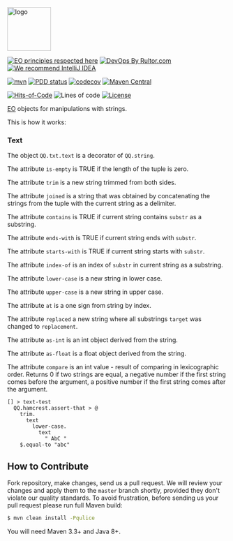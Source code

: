 <img alt="logo" src="https://www.objectionary.com/cactus.svg" height="100px" />

[![EO principles respected here](https://www.elegantobjects.org/badge.svg)](https://www.elegantobjects.org)
[![DevOps By Rultor.com](http://www.rultor.com/b/objectionary/eo-strings)](http://www.rultor.com/p/objectionary/eo-strings)
[![We recommend IntelliJ IDEA](https://www.elegantobjects.org/intellij-idea.svg)](https://www.jetbrains.com/idea/)

[![mvn](https://github.com/objectionary/eo-strings/actions/workflows/mvn.yml/badge.svg?branch=master)](https://github.com/objectionary/eo-strings/actions/workflows/mvn.yml)
[![PDD status](http://www.0pdd.com/svg?name=objectionary/eo-strings)](http://www.0pdd.com/p?name=objectionary/eo-strings)
[![codecov](https://codecov.io/gh/cqfn/eo/branch/master/graph/badge.svg)](https://codecov.io/gh/cqfn/eo)
[![Maven Central](https://img.shields.io/maven-central/v/org.eolang/eo-strings.svg)](https://maven-badges.herokuapp.com/maven-central/org.eolang/eo-strings)

[![Hits-of-Code](https://hitsofcode.com/github/objectionary/eo-strings)](https://hitsofcode.com/view/github/objectionary/eo-strings)
![Lines of code](https://img.shields.io/tokei/lines/github/objectionary/eo-strings)
[![License](https://img.shields.io/badge/license-MIT-green.svg)](https://github.com/objectionary/eo-strings/blob/master/LICENSE.txt)

[EO](https://www.eolang.org) objects for manipulations with strings.

This is how it works:

### Text
The object `QQ.txt.text` is a decorator of `QQ.string`.

The attribute `is-empty` is TRUE if the length of the tuple is zero.

The attribute `trim` is a new string trimmed from both sides.

The attribute `joined` is a string that was obtained by concatenating
the strings from the tuple with the current string as a delimiter.

The attribute `contains` is TRUE if current string contains
`substr` as a substring.

The attribute `ends-with` is TRUE if current string 
ends with `substr`.

The attribute `starts-with` is TRUE if current string
starts with `substr`.

The attribute `index-of` is an index of `substr` in
current string as a substring.

The attribute `lower-case` is a new string in lower case.

The attribute `upper-case` is a new string in upper case.

The attribute `at` is a one sign from string by index.

The attribute `replaced` a new string where all substrings
`target` was changed to `replacement`.

The attribute `as-int` is an int object derived from the string.

The attribute `as-float` is a float object derived from the string.

The attribute `compare` is an int value -
result of comparing in lexicographic order.
Returns 0 if two strings are equal,
a negative number if the first string comes before the argument,
a positive number if the first string comes after the argument.


```
[] > text-test
  QQ.hamcrest.assert-that > @
    trim.
      text
        lower-case.
          text
            " AbC "
    $.equal-to "abc"
```

## How to Contribute

Fork repository, make changes, send us a pull request.
We will review your changes and apply them to the `master` branch shortly,
provided they don't violate our quality standards. To avoid frustration,
before sending us your pull request please run full Maven build:

```bash
$ mvn clean install -Pqulice
```

You will need Maven 3.3+ and Java 8+.
